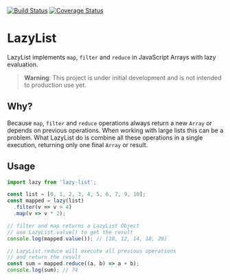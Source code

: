 [![Build Status](https://travis-ci.org/carlosrberto/lazy-list.svg?branch=master)](https://travis-ci.org/carlosrberto/lazy-list)
[![Coverage Status](https://coveralls.io/repos/github/carlosrberto/lazy-list/badge.svg?branch=master)](https://coveralls.io/github/carlosrberto/lazy-list?branch=master)

# LazyList

LazyList implements `map`, `filter` and `reduce` in JavaScript Arrays with lazy evaluation.

>**Warning**: This project  is under initial development and is not intended to production use yet.

## Why?
Because `map`, `filter` and `reduce` operations always return a new `Array` or depends on previous operations. When working with large lists this can be a problem. What LazyList do is combine all these operations in a single execution, returning only one final `Array` or result.

## Usage

```javascript
import lazy from 'lazy-list';

const list = [0, 1, 2, 3, 4, 5, 6, 7, 9, 10];
const mapped = lazy(list)
  .filter(v => v > 4)
  .map(v => v * 2);

// filter and map returns a LazyList Object
// use LazyList.value() to get the result
console.log(mapped.value()); // [10, 12, 14, 18, 20]

// LazyList.reduce will execute all previous operations
// and return the result
const sum = mapped.reduce((a, b) => a + b);
console.log(sum); // 74
```

